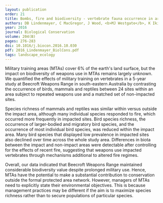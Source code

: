 ```yaml
---
layout: publication
order: 21
title: Bombs, fire and biodiversity - vertebrate fauna occurrence in areas subject to military training.
authors: DB Lindenmayer, C MacGregor, J Wood, <b>MJ Westgate</b>, K Ikin, C Foster, F Ford & R Zentelis
year: 2016
journal: Biological Conservation
volume: 204(B)
pages: 276-283
doi: 10.1016/j.biocon.2016.10.030
pdf: 2016_Lindenmayer_BiolCons.pdf
tags: landscape_ecology
---
```

Military training areas (MTAs) cover 6% of the earth's land surface, but the impact on biodiversity of weapons use in MTAs remains largely unknown. We quantified the effects of military training on vertebrates in a 5-year study at Beecroft Weapons Range in south-eastern Australia by contrasting the occurrence of birds, mammals and reptiles between 24 sites within an area subject to repeated weapons use and a matched set of non-impacted sites.

Species richness of mammals and reptiles was similar within versus outside the impact area, although many individual species responded to fire, which occurred more frequently in impacted sites. Bird species richness, the occurrence of larger-bodied and migratory bird species, and the occurrence of most individual bird species, was reduced within the impact area. Many bird species that displayed low prevalence in impacted sites also declined over time across the whole study area. Differences in biota between the impact and non-impact areas were detectable after controlling for the effects of recent fire, suggesting that weapons use impacted vertebrates through mechanisms additional to altered fire regimes.

Overall, our data indicated that Beecroft Weapons Range maintained considerable biodiversity value despite prolonged military use. Hence, MTAs have the potential to make a substantial contribution to conservation outside the formal protected area network. However, managers of MTAs need to explicitly state their environmental objectives. This is because management practices may be different if the aim is to maximize species richness rather than to secure populations of particular species.